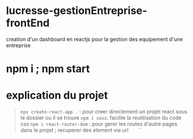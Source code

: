 # lucresse-gestionEntreprise-frontEnd
creation d'un dashboard en reactjs pour la gestion des equipement d'une entreprise

# npm i ; npm start


# explication du projet
  > `npx create-react-app .` : pour creer directement un projet react sous le dossier ou il se trouve
  >`npm i sass`: facilite la reutilisation du code css
  > `npm i react-router-dom` : pour gerer les routes d'autre pages dans le projet ; recuperer des element via url
  >``
  >``
  >``
  >``
  >``